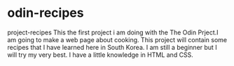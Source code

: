 # odin-recipes
project-recipes
This the first project i am doing with the The Odin Prject.I
am going to make a web page about cooking. This project will contain some
recipes that I have learned here in  South Korea. I am still a beginner
but I will try my very best. I have a little knowledge
in HTML and CSS. 
